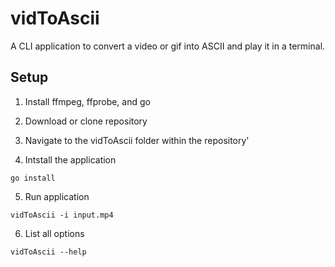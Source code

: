 # vidToAscii

A CLI application to convert a video or gif into ASCII and play it in a terminal.

## Setup
1. Install ffmpeg, ffprobe, and go

2. Download or clone repository

3. Navigate to the vidToAscii folder within the repository'

4. Intstall the application
```
go install
```
5. Run application
```
vidToAscii -i input.mp4
```
6. List all options
```
vidToAscii --help
```

